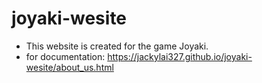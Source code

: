 # joyaki-wesite
- This website is created for the game Joyaki.
- for documentation: https://jackylai327.github.io/joyaki-wesite/about_us.html
